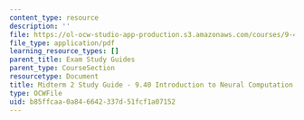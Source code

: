 ```yaml
---
content_type: resource
description: ''
file: https://ol-ocw-studio-app-production.s3.amazonaws.com/courses/9-40-introduction-to-neural-computation-spring-2018/b85ffcaa0a846642337d51fcf1a07152_MIT9_40S18_Midterm2_StudyGuide.pdf
file_type: application/pdf
learning_resource_types: []
parent_title: Exam Study Guides
parent_type: CourseSection
resourcetype: Document
title: Midterm 2 Study Guide - 9.40 Introduction to Neural Computation
type: OCWFile
uid: b85ffcaa-0a84-6642-337d-51fcf1a07152
---
```

